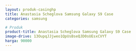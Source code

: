 ```yaml
---
layout: produk-casinghp
title: Anastasia Scheglova Samsung Galaxy S9 Case
categories: samsung

# Produk
product-title: Anastasia Scheglova Samsung Galaxy S9 Case
image-drive: 13OupqJJjweo1QpUsBseQJD0sUEsxCVYT
harga: 90000
---
```

